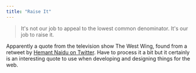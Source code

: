 ```yaml
---
title: "Raise It"
---
```

<blockquote><p>
  It's not our job to appeal to the lowest common denominator. It's our job to raise it.
</p></blockquote>
<p>Apparently a quote from the television show The West Wing, found from a retweet by <a href="https://twitter.com/#!/hjnaidu">Hemant Naidu on Twitter</a>. Have to process it a bit but it certainly is an interesting quote to use when developing and designing things for the web.</p>
